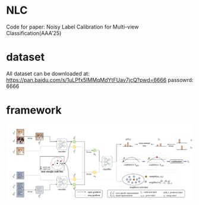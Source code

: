 # NLC
Code for paper: Noisy Label Calibration for Multi-view Classification(AAA'25)
# dataset
All dataset can be downloaded at: https://pan.baidu.com/s/1uLPfx5lMMqMdYtFUav7jcQ?pwd=6666 passowrd: 6666 
# framework
![image](https://github.com/sstaree/NLC/blob/c7cb1299bf996c19cd716a8654ecb95984efbd8c/image/framework.jpg)

